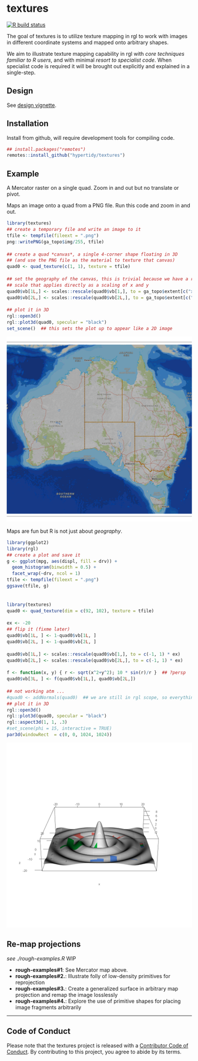 
<!-- README.md is generated from README.Rmd. Please edit that file -->

# textures

<!-- badges: start -->

[![R build
status](https://github.com/hypertidy/textures/workflows/R-CMD-check/badge.svg)](https://github.com/hypertidy/textures/actions)
<!-- badges: end -->

The goal of textures is to utilize texture mapping in rgl to work with
images in different coordinate systems and mapped onto arbitrary shapes.

We aim to illustrate texture mapping capability in rgl with *core
techniques familiar to R users*, and with minimal *resort to specialist
code*. When specialist code is required it will be brought out
explicitly and explained in a single-step.

## Design

See [design
vignette](https://github.com/hypertidy/textures/blob/master/vignettes/design.Rmd).

## Installation

Install from github, will require development tools for compiling code.

``` r
## install.packages("remotes")
remotes::install_github("hypertidy/textures")
```

## Example

A Mercator raster on a single quad. Zoom in and out but no translate or
pivot.

Maps an image onto a quad from a PNG file. Run this code and zoom in and
out.

``` r
library(textures)
## create a temporary file and write an image to it
tfile <- tempfile(fileext = ".png")
png::writePNG(ga_topo$img/255, tfile)

## create a quad *canvas*, a single 4-corner shape floating in 3D
## (and use the PNG file as the material to texture that canvas)
quad0 <- quad_texture(c(1, 1), texture = tfile)

## set the geography of the canvas, this is trivial because we have a rectangular
## scale that applies directly as a scaling of x and y
quad0$vb[1L,] <- scales::rescale(quad0$vb[1,], to = ga_topo$extent[c("xmin", "xmax")])
quad0$vb[2L,] <- scales::rescale(quad0$vb[2L,], to = ga_topo$extent[c("ymin", "ymax")])

## plot it in 3D 
rgl::open3d()
rgl::plot3d(quad0, specular = "black")
set_scene()  ## this sets the plot up to appear like a 2D image
```

![texture map on a quad](man/figures/readme_ga000.png)

Maps are fun but R is not just about *geography*.

``` r
library(ggplot2)
library(rgl)
## create a plot and save it
g <- ggplot(mpg, aes(displ, fill = drv)) + 
  geom_histogram(binwidth = 0.5) + 
  facet_wrap(~drv, ncol = 1)
tfile <- tempfile(fileext = ".png")
ggsave(tfile, g)


library(textures)
quad0 <- quad_texture(dim = c(92, 102), texture = tfile)

ex <- -20
## flip it (fixme later)
quad0$vb[1L, ] <- 1-quad0$vb[1L, ]
quad0$vb[2L, ] <- 1-quad0$vb[2L, ]

quad0$vb[1L,] <- scales::rescale(quad0$vb[1,], to = c(-1, 1) * ex)
quad0$vb[2L,] <- scales::rescale(quad0$vb[2L,], to = c(-1, 1) * ex)

f <- function(x, y) { r <- sqrt(x^2+y^2); 10 * sin(r)/r }  ## ?persp
quad0$vb[3L, ] <- f(quad0$vb[1L,], quad0$vb[2L,])

## not working atm ...
#quad0 <- addNormals(quad0)  ## we are still in rgl scope, so everything is available
## plot it in 3D 
rgl::open3d()
rgl::plot3d(quad0, specular = "black")
rgl::aspect3d(1, 1, .3)
#set_scene(phi = 15, interactive = TRUE)
par3d(windowRect  = c(0, 0, 1024, 1024))
```

![texture map on a quad](man/figures/readme_gg000.png)

## Re-map projections

*see ./rough-examples.R* WIP

  - **rough-examples\#1**: See Mercator map above.
  - **rough-examples\#2.**: Illustrate folly of low-density primitives
    for reprojection
  - **rough-examples\#3.**: Create a generalized surface in arbitrary
    map projection and remap the image losslessly
  - **rough-examples\#4.**: Explore the use of primitive shapes for
    placing image fragments arbitrarily

-----

## Code of Conduct

Please note that the textures project is released with a [Contributor
Code of
Conduct](https://contributor-covenant.org/version/2/0/CODE_OF_CONDUCT.html).
By contributing to this project, you agree to abide by its terms.
